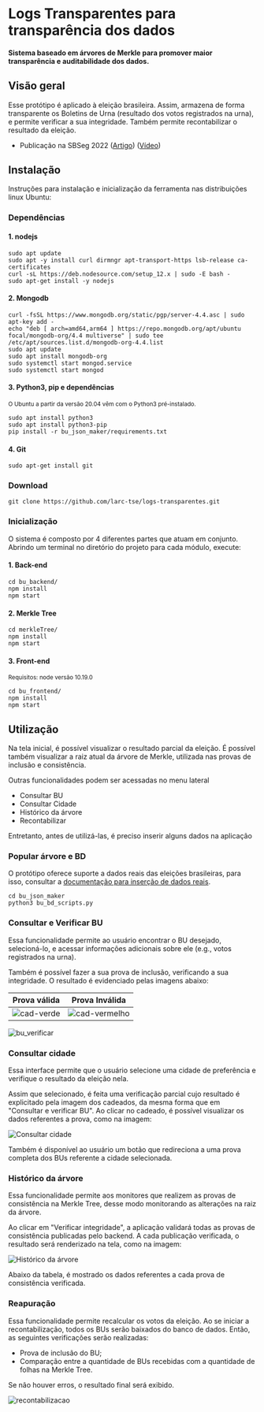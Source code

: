 # Logs Transparentes para transparência dos dados
#### Sistema baseado em árvores de Merkle para promover maior transparência e auditabilidade dos dados. 

## Visão geral 

Esse protótipo é aplicado à eleição brasileira. Assim, armazena de forma transparente os Boletins de Urna (resultado dos votos registrados na urna), e permite verificar a sua integridade. Também permite recontabilizar o resultado da eleição.

* Publicação na SBSeg 2022 ([Artigo](https://sol.sbc.org.br/index.php/sbseg_estendido/article/view/21696/21520)) ([Vídeo](https://youtu.be/gRLXQXpbc5s "SBSeg"))

## Instalação
Instruções para instalação e inicialização da ferramenta nas distribuições linux Ubuntu:

### Dependências

#### 1. nodejs
```
sudo apt update
sudo apt -y install curl dirmngr apt-transport-https lsb-release ca-certificates
curl -sL https://deb.nodesource.com/setup_12.x | sudo -E bash -
sudo apt-get install -y nodejs
```

#### 2. Mongodb
```
curl -fsSL https://www.mongodb.org/static/pgp/server-4.4.asc | sudo apt-key add -
echo "deb [ arch=amd64,arm64 ] https://repo.mongodb.org/apt/ubuntu focal/mongodb-org/4.4 multiverse" | sudo tee /etc/apt/sources.list.d/mongodb-org-4.4.list
sudo apt update
sudo apt install mongodb-org
sudo systemctl start mongod.service
sudo systemctl start mongod
```

#### 3. Python3, pip e dependências
<sup>O Ubuntu a partir da versão 20.04 vêm com o Python3 pré-instalado.</sup>
```
sudo apt install python3
sudo apt install python3-pip
pip install -r bu_json_maker/requirements.txt
```

#### 4. Git
```
sudo apt-get install git
```

### Download
```
git clone https://github.com/larc-tse/logs-transparentes.git
```

### Inicialização
O sistema é composto por 4 diferentes partes que atuam em conjunto. Abrindo um terminal no diretório do projeto para cada módulo, execute:

#### 1. Back-end
```
cd bu_backend/
npm install
npm start
```

#### 2. Merkle Tree
```
cd merkleTree/
npm install
npm start
```

#### 3. Front-end
<sup>Requisitos: node versão 10.19.0</sup>
```
cd bu_frontend/
npm install
npm start
```

## Utilização
Na tela inicial, é possível visualizar o resultado parcial da eleição. É possível também visualizar a raiz atual da árvore de Merkle, utilizada nas provas de inclusão e consistência.

Outras funcionalidades podem ser acessadas no menu lateral
* Consultar BU
* Consultar Cidade
* Histórico da árvore
* Recontabilizar

Entretanto, antes de utilizá-las, é preciso inserir alguns dados na aplicação

### Popular árvore e BD
O protótipo oferece suporte a dados reais das eleições brasileiras, para isso, consultar a [documentação para inserção de dados reais](https://github.com/larc-logs-transparentes/logs-transparentes/tree/main/bu_json_maker#readme).

```
cd bu_json_maker
python3 bu_bd_scripts.py
```
### Consultar e Verificar BU

Essa funcionalidade permite ao usuário encontrar o BU desejado, selecioná-lo, e acessar informações adicionais sobre ele (e.g., votos registrados na urna).

Também é possível fazer a sua prova de inclusão, verificando a sua integridade. O resultado é evidenciado pelas imagens abaixo:

<center>

| Prova válida | Prova Inválida |
| :-------------: |:-------------:|
|![cad-verde](https://user-images.githubusercontent.com/77642873/180626237-60dc5438-43f3-436a-8374-c0d685b5d4a6.png)|![cad-vermelho](https://user-images.githubusercontent.com/77642873/180626247-1b7bfdee-68e1-4130-84de-d566fe12fafe.png)|

</center>   

![bu_verificar](https://user-images.githubusercontent.com/28439483/182242126-3c9efccb-c449-413d-8b38-ccbb552bec15.png)

### Consultar cidade

Essa interface permite que o usuário selecione uma cidade de preferência e verifique o resultado da eleição nela.

Assim que selecionado, é feita uma verificação parcial cujo resultado é explicitado pela imagem dos cadeados, da mesma forma que em "Consultar e verificar BU". Ao clicar no cadeado, é possível visualizar os dados referentes a prova, como na imagem:

![Consultar cidade](https://user-images.githubusercontent.com/77642873/219463256-85962132-aa9b-4f12-a39d-d3a92ae76109.png)

Também é disponível ao usuário um botão que redireciona a uma prova completa dos BUs referente a cidade selecionada.

### Histórico da árvore

Essa funcionalidade permite aos monitores que realizem as provas de consistência na Merkle Tree, desse modo monitorando as alterações na raiz da árvore. 

Ao clicar em "Verificar integridade", a aplicação validará todas as provas de consistência publicadas pelo backend. A cada publicação verificada, o resultado será renderizado na tela, como na imagem:

![Histórico da árvore](https://user-images.githubusercontent.com/77642873/219463486-38a39714-b0ec-4205-9c09-1e8f5fd32278.png)

Abaixo da tabela, é mostrado os dados referentes a cada prova de consistência verificada.

### Reapuração

Essa funcionalidade permite recalcular os votos da eleição. Ao se iniciar a recontabilização, todos os BUs serão baixados do banco de dados. Então, as seguintes verificações serão realizadas:

* Prova de inclusão do BU;
* Comparação entre a quantidade de BUs recebidas com a quantidade de folhas na Merkle Tree.

Se não houver erros, o resultado final será exibido.

![recontabilizacao](https://user-images.githubusercontent.com/28439483/182241971-d1850ecb-62df-4b38-b32c-a08cb40a7e4d.png)

